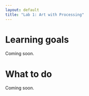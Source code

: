 ```yaml
---
layout: default
title: "Lab 1: Art with Processing"
---
```


# Learning goals

Coming soon.

# What to do

Coming soon.
